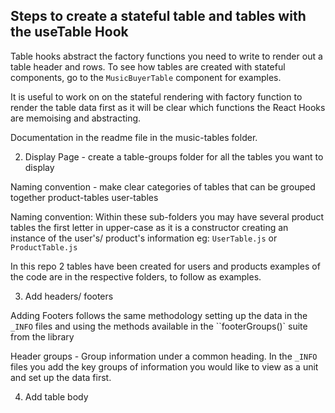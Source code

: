 ## Steps to create a stateful table and tables with the useTable Hook

Table hooks abstract the factory functions you need to write to render out a table header and rows. To see how tables are created with stateful components, go to the `MusicBuyerTable` component for examples.

It is useful to work on on the stateful rendering with factory function to render the table data first as it will be clear which functions the React Hooks are memoising and abstracting.

Documentation in the readme file in the music-tables folder.

2. Display Page - create a table-groups folder for all the tables you want to display

Naming convention - make clear categories of tables that can be grouped together
product-tables
user-tables

Naming convention:
Within these sub-folders you may have several product tables the first letter in upper-case as it is a constructor creating an instance of the user's/ product's information
eg: `UserTable.js` or `ProductTable.js`

In this repo 2 tables have been created for users and products examples of the code are in the respective folders, to follow as examples.

3. Add headers/ footers

Adding Footers follows the same methodology setting up the data in the `_INFO` files and using the methods available in the ``footerGroups()` suite from the library

Header groups - Group information under a common heading. In the `_INFO` files you add the key groups of information you would like to view as a unit and set up the data first.

4. Add table body
